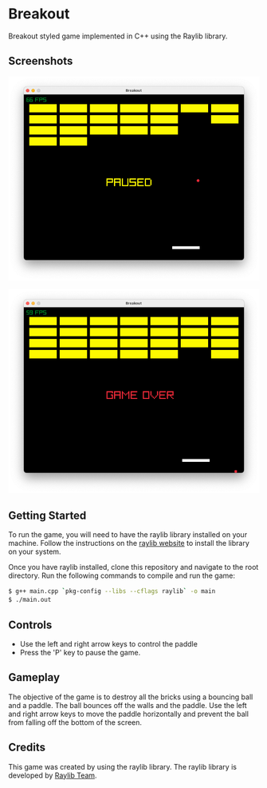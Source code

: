 # Breakout

Breakout styled game implemented in C++ using the Raylib library.

## Screenshots
![Paused](screenshots/paused.png)

![Garown](screenshots/game_over.png)

## Getting Started

To run the game, you will need to have the raylib library installed on your machine. Follow the instructions on the [raylib website](https://www.raylib.com) to install the library on your system.

Once you have raylib installed, clone this repository and navigate to the root directory. Run the following commands to compile and run the game:

```bash
$ g++ main.cpp `pkg-config --libs --cflags raylib` -o main
$ ./main.out
```

## Controls

- Use the left and right arrow keys to control the paddle
- Press the 'P' key to pause the game.

## Gameplay

The objective of the game is to destroy all the bricks using a bouncing ball and a paddle. The ball bounces off the walls and the paddle. Use the left and right arrow keys to move the paddle horizontally and prevent the ball from falling off the bottom of the screen.

## Credits

This game was created by using the raylib library. The raylib library is developed by [Raylib Team](https://github.com/raysan5/raylib#development-and-contributors).
